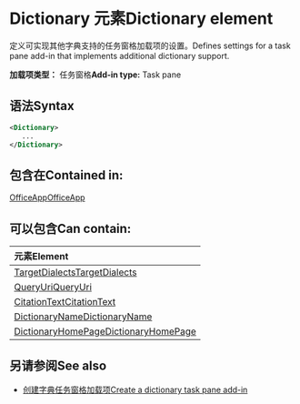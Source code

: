 # <a name="dictionary-element"></a><span data-ttu-id="fe7fc-101">Dictionary 元素</span><span class="sxs-lookup"><span data-stu-id="fe7fc-101">Dictionary element</span></span>
<span data-ttu-id="fe7fc-102">定义可实现其他字典支持的任务窗格加载项的设置。</span><span class="sxs-lookup"><span data-stu-id="fe7fc-102">Defines settings for a task pane add-in that implements additional dictionary support.</span></span>

<span data-ttu-id="fe7fc-103">**加载项类型：** 任务窗格</span><span class="sxs-lookup"><span data-stu-id="fe7fc-103">**Add-in type:** Task pane</span></span>

## <a name="syntax"></a><span data-ttu-id="fe7fc-104">语法</span><span class="sxs-lookup"><span data-stu-id="fe7fc-104">Syntax</span></span>

```XML
<Dictionary>
   ...
</Dictionary>
```

## <a name="contained-in"></a><span data-ttu-id="fe7fc-105">包含在</span><span class="sxs-lookup"><span data-stu-id="fe7fc-105">Contained in:</span></span>

[<span data-ttu-id="fe7fc-106">OfficeApp</span><span class="sxs-lookup"><span data-stu-id="fe7fc-106">OfficeApp</span></span>](officeapp.md)

## <a name="can-contain"></a><span data-ttu-id="fe7fc-107">可以包含</span><span class="sxs-lookup"><span data-stu-id="fe7fc-107">Can contain:</span></span>

|<span data-ttu-id="fe7fc-108">**元素**</span><span class="sxs-lookup"><span data-stu-id="fe7fc-108">**Element**</span></span>|
|:-----|
|[<span data-ttu-id="fe7fc-109">TargetDialects</span><span class="sxs-lookup"><span data-stu-id="fe7fc-109">TargetDialects</span></span>](targetdialects.md)|
|[<span data-ttu-id="fe7fc-110">QueryUri</span><span class="sxs-lookup"><span data-stu-id="fe7fc-110">QueryUri</span></span>](queryuri.md)|
|[<span data-ttu-id="fe7fc-111">CitationText</span><span class="sxs-lookup"><span data-stu-id="fe7fc-111">CitationText</span></span>](citationtext.md)|
|[<span data-ttu-id="fe7fc-112">DictionaryName</span><span class="sxs-lookup"><span data-stu-id="fe7fc-112">DictionaryName</span></span>](dictionaryname.md)|
|[<span data-ttu-id="fe7fc-113">DictionaryHomePage</span><span class="sxs-lookup"><span data-stu-id="fe7fc-113">DictionaryHomePage</span></span>](dictionaryhomepage.md)|

## <a name="see-also"></a><span data-ttu-id="fe7fc-114">另请参阅</span><span class="sxs-lookup"><span data-stu-id="fe7fc-114">See also</span></span>

- [<span data-ttu-id="fe7fc-115">创建字典任务窗格加载项</span><span class="sxs-lookup"><span data-stu-id="fe7fc-115">Create a dictionary task pane add-in</span></span>](https://docs.microsoft.com/office/dev/add-ins/word/dictionary-task-pane-add-ins)
    
